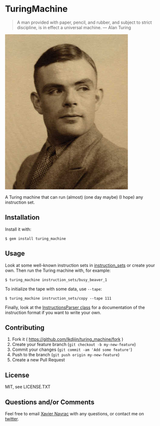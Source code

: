 TuringMachine
=============

> A man provided with paper, pencil, and rubber, and subject to strict discipline, is in effect a universal machine.
> — Alan Turing

![Photo of Alan Turing](alan-turing2.jpg)

A Turing machine that can run (almost) (one day maybe) (I hope) any instruction set.

## Installation

Install it with:

    $ gem install turing_machine

## Usage

Look at some well-known instruction sets in [instruction_sets](instruction_sets)
or create your own. Then run the Turing machine with, for example:

    $ turing_machine instruction_sets/busy_beaver_1

To initialize the tape with some data, use `--tape`:

    $ turing_machine instruction_sets/copy --tape 111

Finally, look at the
[InstructionsParser class](lib/turing_machine/instructions_parser.rb) for a
documentation of the instruction format if you want to write your own.

## Contributing

1. Fork it ( https://github.com/lkdjiin/turing_machine/fork )
2. Create your feature branch (`git checkout -b my-new-feature`)
3. Commit your changes (`git commit -am 'Add some feature'`)
4. Push to the branch (`git push origin my-new-feature`)
5. Create a new Pull Request

## License

MIT, see LICENSE.TXT

## Questions and/or Comments

Feel free to email [Xavier Nayrac](mailto:xavier.nayrac@gmail.com)
with any questions, or contact me on [twitter](https://twitter.com/lkdjiin).
